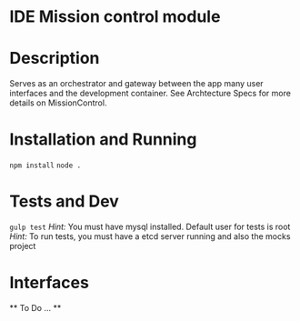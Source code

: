 # IDE Mission control module

Description
===========
Serves as an orchestrator and gateway between the app many user 
interfaces and the development container. See Archtecture Specs for more
details on MissionControl.

Installation and Running
============
```npm install```
```node .```

Tests and Dev
=============
```gulp test```
*Hint:* You must have mysql installed. Default user for tests is root
*Hint:* To run tests, you must have a etcd server running and also the mocks project

Interfaces
==========
** To Do ... **

